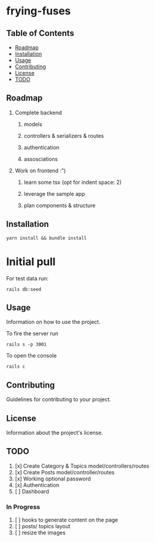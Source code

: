 # frying-fuses

## Table of Contents

- [Roadmap](#roadmap)
- [Installation](#installation)
- [Usage](#usage)
- [Contributing](#contributing)
- [License](#license)
- [TODO](#todo)

## Roadmap

1. Complete backend

   1. models

   2. controllers & serializers & routes

   3. authentication

   4. assosciations

2. Work on frontend :")

   1. learn some tsx (opt for indent space: 2)

   2. leverage the sample app

   3. plan components & structure

## Installation

```
yarn install && bundle install
```

# Initial pull

For test data run:

```
rails db:seed
```

## Usage

Information on how to use the project.

To fire the server run

```
rails s -p 3001
```

To open the console

```
rails c
```

## Contributing

Guidelines for contributing to your project.

## License

Information about the project's license.

## TODO

1. [x] Create Category & Topics model/controllers/routes
2. [x] Create Posts model/controller/routes
3. [x] Working optional password
4. [x] Authentication
5. [ ] Dashboard

### In Progress

1. [ ] hooks to generate content on the page
2. [ ] posts/ topics layout
3. [ ] resize the images
